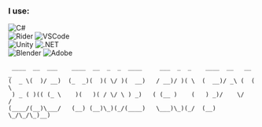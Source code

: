 

### I use:
![C#](https://img.shields.io/badge/c%23-9a4993.svg?style=for-the-badge&logo=c-sharp&logoColor=white)
<br>
![Rider](https://img.shields.io/badge/Rider-da4643?style=for-the-badge&logo=Rider&logoColor=white)
![VSCode](https://img.shields.io/badge/VSCode-0078D4?style=for-the-badge&logo=visual%20studio%20code&logoColor=white)
<br>
![Unity](https://img.shields.io/badge/unity-%23239120.svg?style=for-the-badge&logo=unity&logoColor=white)
![.NET](https://img.shields.io/badge/.NET-512BD4?style=for-the-badge&logo=dotnet&logoColor=white)
<br>
![Blender](https://img.shields.io/badge/blender-%23F5792A.svg?style=for-the-badge&logo=blender&logoColor=white)
![Adobe](https://img.shields.io/badge/adobe-%23FF0000.svg?style=for-the-badge&logo=adobe&logoColor=white)

```
‎ ____‎ ‎ __‎ ‎ ___‎ ‎ ‎ ‎ ____‎ ‎ __‎ ‎ _‎ ‎ _‎ ‎ ____‎ ‎ ‎ ‎ ‎ ___‎ ‎ _‎ ‎ _‎ ‎ ‎ ‎ ____‎ ‎ __‎ ‎ ‎ __‎ _‎ 
(‎‎ ‎ _‎‎ \(‎‎ ‎ )/‎‎ __)‎‎ ‎ (_‎ ‎ _)(‎ ‎ )(‎ \/‎ )(‎ ‎ __)‎ ‎ ‎ /‎ __)/‎ )(‎ \‎ ‎ (‎ ‎ __)/‎ _\‎ (‎ ‎ (‎ \
‎ )‎ _‎ (‎ )((‎ (_‎ \‎ ‎ ‎ ‎ )(‎ ‎ ‎ )(‎ /‎ \/‎ \‎ )‎ _)‎ ‎ ‎ (‎ (__‎ )‎ ‎ ‎ ‎ (‎ ‎ ‎ ) _)/‎ ‎ ‎ ‎ \/‎ ‎ ‎ ‎ /
(____/(__)\___/‎ ‎ ‎ (__)‎ (__)\_)(_/(____)‎ ‎ ‎ \___)\_)(_/‎ ‎ (__)‎ \_/\_/\_)__)
```
<!--
**jimxcds/jimxcds** is a ✨ _special_ ✨ repository because its `README.md` (this file) appears on your GitHub profile.

Here are some ideas to get you started:

- 🔭 I’m currently working on ...
- 🌱 I’m currently learning ...
- 👯 I’m looking to collaborate on ...
- 🤔 I’m looking for help with ...
- 💬 Ask me about ...
- 📫 How to reach me: ...
- 😄 Pronouns: ...
- ⚡ Fun fact: ...
-->
